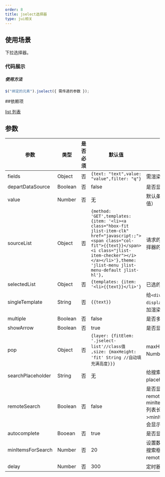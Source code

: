 ```yaml
---
order: 8
title: jselect选择器
type: jui相关
---
```


## 使用场景

下拉选择器。

### 代码展示

##### 使用方法

```js
$("绑定的元素").jselect({ 需传递的参数 });
```

##依赖项

[list 列表](http://docs/jui-jlist-cn)

## 参数

| 参数              | 类型    | 是否必须 | 默认值                                                                                                                                                                                                                              | 注释                                                                                                             |
| ----------------- | ------- | -------- | ----------------------------------------------------------------------------------------------------------------------------------------------------------------------------------------------------------------------------------- | ---------------------------------------------------------------------------------------------------------------- |
| fields            | Object  | 否       | `{text: "text",value: "value",filter: "q"}`                                                                                                                                                                                         | 需渲染的值字段名                                                                                                 |
| departDataSource  | Boolean | 否       | false                                                                                                                                                                                                                               | 是否显示默认值                                                                                                   |
| value             | Number  | 否       | 无                                                                                                                                                                                                                                  | 默认条目（对映数据的 key 值）                                                                                    |
| sourceList        | Object  | 否       | `{method: 'GET',templates: {item: '<li><a class="hbox-fit jlist-item-clk" href="javascript:;"><span class="col-fit">{{text}}</span><i class="jlist-item-checker"></i></a></li>'},theme: 'jlist-menu jlist-menu-default jlist-hl'},` | 请求的方式/未选的条目/选择器的 DOM 元素                                                                          |
| selectedList      | Object  | 否       | `{templates: {item: '<li>{{text}}</li>'}`                                                                                                                                                                                           | 已选的条目                                                                                                       |
| singleTemplate    | String  | 否       | `{{text}}`                                                                                                                                                                                                                          | 给`<div class="jselect-display-single"></div>`添加渲染的值的字段名                                               |
| multiple          | Boolean | 否       | false                                                                                                                                                                                                                               | 是否多选                                                                                                         |
| showArrow         | Boolean | 否       | true                                                                                                                                                                                                                                | 是否显示下拉小箭头                                                                                               |
| pop               | Object  | 否       | `{layer: {fitElem: '.jselect-list'//class值 ,size: {maxHeight: 'fit' String //自动填充满高度}}}`                                                                                                                                    | maxHeight 固定值是 Number 类型                                                                                   |
| searchPlaceholder | String  | 否       | 无                                                                                                                                                                                                                                  | 给搜索的 input 添加 placeholder 值                                                                               |
| remoteSearch      | Boolean | 否       | false                                                                                                                                                                                                                               | 是否显示搜索框（若 remoteSearch 为 false 当 minItemsForSearch!=-1&&列表长度>minItemsForSearch 时也会显示搜索框） |
| autocomplete      | Booean  | 否       | true                                                                                                                                                                                                                                | 是否显示搜索按钮                                                                                                 |
| minItemsForSearch | Number  | 否       | 20                                                                                                                                                                                                                                  | 设置数据长度决定是否显示搜索框（参考 remoteSearch 参数）                                                         |
| delay             | Number  | 否       | 300                                                                                                                                                                                                                                 | 定时器时间                                                                                                       |
